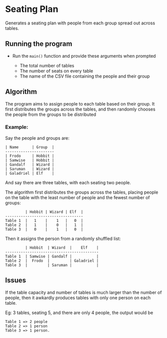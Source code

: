 # Seating Plan

Generates a seating plan with people from each group spread out across tables.

## Running the program

- Run the `main()` function and provide these arguments when prompted

  - The total number of tables
  - The number of seats on every table
  - The name of the CSV file containing the people and their group

## Algorithm

The program aims to assign people to each table based on their group. It first distributes the groups across the tables,
and then randomly chooses the people from the groups to be distributed

### Example:

Say the people and groups are:

```
| Name      | Group  |
----------------------
| Frodo     | Hobbit |
| Samwise   | Hobbit |
| Gandalf   | Wizard |
| Saruman   | Wizard |
| Galadriel | Elf    |

```

And say there are three tables, with each seating two people.

The algorithm first distributes the groups across the tables, placing people on the table with the least number of
people and the fewest number of groups:

```
         | Hobbit | Wizard | Elf  |
-----------------------------------         
Table 1  |   1    |    1   |   0  |
Table 2  |   1    |    0   |   1  |
Table 3  |   0    |    1   |   0  |
```

Then it assigns the person from a randomly shuffled list:

```
         | Hobbit  | Wizard  |    Elf    |
------------------------------------------         
Table 1  | Samwise | Gandalf |           |
Table 2  |  Frodo  |         | Galadriel |
Table 3  |         | Saruman |           |
```

## Issues

If the table capacity and number of tables is much larger than the number of people, then it awkardly produces tables
with only one person on each table.

Eg: 3 tables, seating 5, and there are only 4 people, the output would be

```
Table 1 => 2 people 
Table 2 => 1 person 
Table 3 => 1 person.
```



